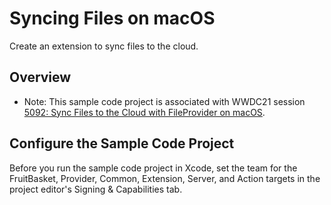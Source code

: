 # Syncing Files on macOS

Create an extension to sync files to the cloud.

## Overview

- Note: This sample code project is associated with WWDC21 session [5092: Sync Files to the Cloud with FileProvider on macOS](https://developer.apple.com/wwdc21/5092/).

## Configure the Sample Code Project

Before you run the sample code project in Xcode, set the team for the FruitBasket,
Provider, Common, Extension, Server, and Action targets in the project editor's 
Signing & Capabilities tab.
